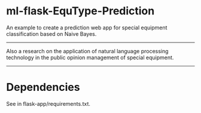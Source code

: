 # ml-flask-EquType-Prediction
An example to create a prediction web app for special equipment classification based on Naive Bayes.

---
Also a research on the application of natural language processing technology in the public opinion management of special equipment.

---
# Dependencies
See in flask-app/requirements.txt.

